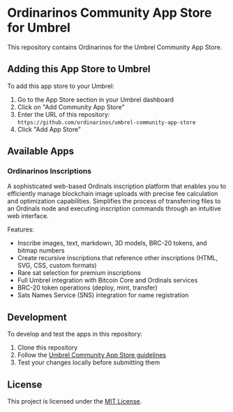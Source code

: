 # Ordinarinos Community App Store for Umbrel

This repository contains Ordinarinos for the Umbrel Community App Store.

## Adding this App Store to Umbrel

To add this app store to your Umbrel:

1. Go to the App Store section in your Umbrel dashboard
2. Click on "Add Community App Store"
3. Enter the URL of this repository: `https://github.com/ordinarinos/umbrel-community-app-store`
4. Click "Add App Store"

## Available Apps

### Ordinarinos Inscriptions

A sophisticated web-based Ordinals inscription platform that enables you to efficiently manage blockchain image uploads with precise fee calculation and optimization capabilities. Simplifies the process of transferring files to an Ordinals node and executing inscription commands through an intuitive web interface.

Features:
- Inscribe images, text, markdown, 3D models, BRC-20 tokens, and bitmap numbers
- Create recursive inscriptions that reference other inscriptions (HTML, SVG, CSS, custom formats)
- Rare sat selection for premium inscriptions
- Full Umbrel integration with Bitcoin Core and Ordinals services
- BRC-20 token operations (deploy, mint, transfer)
- Sats Names Service (SNS) integration for name registration

## Development

To develop and test the apps in this repository:

1. Clone this repository
2. Follow the [Umbrel Community App Store guidelines](https://github.com/getumbrel/umbrel-community-app-store)
3. Test your changes locally before submitting them

## License

This project is licensed under the [MIT License](LICENSE).
